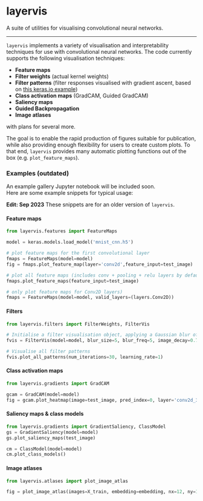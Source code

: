 # layervis
A suite of utilities for visualising convolutional neural networks.
***

`layervis` implements a variety of visualisation and interpretability techniques for use with convolutional neural networks.
The code currently supports the following visualisation techniques:

* **Feature maps**
* **Filter weights** (actual kernel weights)
* **Filter patterns** (filter responses visualised with gradient ascent, based on [this keras.io example](https://keras.io/examples/vision/visualizing_what_convnets_learn/))
* **Class activation maps** (GradCAM, Guided GradCAM)
* **Saliency maps**
* **Guided Backpropagation**
* **Image atlases**

with plans for several more.

The goal is to enable the rapid production of figures suitable for publication, while also providing enough flexibility for users to create custom plots.
To that end, `layervis` provides many automatic plotting functions out of the box (e.g. `plot_feature_maps`).

### Examples (outdated)
An example gallery Jupyter notebook will be included soon. <br> Here are some example snippets for typical usage:

**Edit: Sep 2023** These snippets are for an older version of `layervis`.

#### Feature maps

```python
from layervis.features import FeatureMaps

model = keras.models.load_model('mnist_cnn.h5')

# plot feature maps for the first convolutional layer
fmaps = FeatureMaps(model=model)
fig = fmaps.plot_feature_map(layer='conv2d',feature_input=test_image)

# plot all feature maps (includes conv + pooling + relu layers by default)
fmaps.plot_feature_maps(feature_input=test_image)

# only plot feature maps for Conv2D layers)
fmaps = FeatureMaps(model=model, valid_layers=(layers.Conv2D))
```

#### Filters

```python
from layervis.filters import FilterWeights, FilterVis

# Initialise a filter visualisation object, applying a Gaussian blur of size 5 every 5 epochs, with an image decay of 0.75 
fvis = FilterVis(model=model, blur_size=5, blur_freq=5, image_decay=0.75)

# Visualise all filter patterns
fvis.plot_all_patterns(num_iterations=30, learning_rate=1)
```

#### Class activation maps
```python
from layervis.gradients import GradCAM

gcam = GradCAM(model=model)
fig = gcam.plot_heatmap(image=test_image, pred_index=0, layer='conv2d_3')
```

#### Saliency maps & class models
```python
from layervis.gradients import GradientSaliency, ClassModel
gs = GradientSaliency(model=model)
gs.plot_saliency_maps(test_image)

cm = ClassModel(model=model)
cm.plot_class_models()
```

#### Image atlases
```python
from layervis.atlases import plot_image_atlas

fig = plot_image_atlas(images=X_train, embedding=embedding, nx=12, ny=12, max_image_dist=0.05)
```
